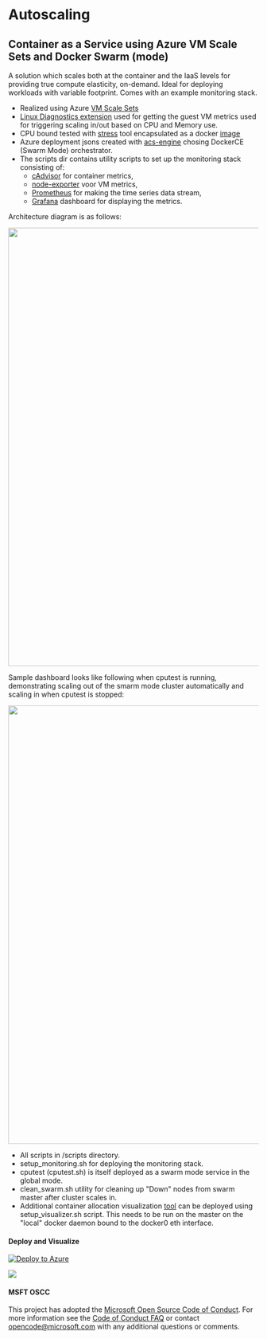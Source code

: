 # Autoscaling
## Container as a Service using Azure VM Scale Sets and Docker Swarm (mode)

A solution which scales both at the container and the IaaS levels for providing true compute elasticity, on-demand. Ideal for deploying workloads with variable footprint. Comes with an example monitoring stack.

* Realized using Azure [VM Scale Sets](https://docs.microsoft.com/en-us/azure/virtual-machine-scale-sets/virtual-machine-scale-sets-overview)
* [Linux Diagnostics extension](https://docs.microsoft.com/en-us/azure/virtual-machines/virtual-machines-linux-classic-diagnostic-extension) used for getting the guest VM metrics used for triggering scaling in/out based on CPU and Memory use.
* CPU bound tested with [stress](http://people.seas.harvard.edu/~apw/stress/) tool encapsulated as a docker [image](https://hub.docker.com/r/petarmaric/docker.cpu-stress-test/)
* Azure deployment jsons created with [acs-engine](https://github.com/Azure/acs-engine) chosing DockerCE (Swarm Mode) orchestrator. 
* The scripts dir contains utility scripts to set up the monitoring stack consisting of:
  * [cAdvisor](https://github.com/google/cadvisor) for container metrics, 
  * [node-exporter](https://github.com/prometheus/node_exporter) voor VM metrics, 
  * [Prometheus](https://prometheus.io) for making the time series data stream,
  * [Grafana](http://grafana.org/) dashboard for displaying the metrics.

Architecture diagram is as follows:

<img width="880" src="https://github.com/kbhattmsft/autoscaling/raw/master/images/prometheus-on-docker.png">


Sample dashboard looks like following when cputest is running, demonstrating scaling out of the smarm mode cluster automatically and scaling in when cputest is stopped:

<img width="880" src="https://github.com/kbhattmsft/autoscaling/raw/master/images/autoscale_CPU.PNG">  

* All scripts in /scripts directory.
* setup_monitoring.sh for deploying the monitoring stack.
* cputest (cputest.sh) is itself deployed as a swarm mode service in the global mode.
* clean_swarm.sh utility for cleaning up "Down" nodes from swarm master after cluster scales in.
* Additional container allocation visualization [tool](https://github.com/ManoMarks/docker-swarm-visualizer) can be deployed using setup_visualizer.sh script. This needs to be run on the master on the "local" docker daemon bound to the docker0 eth interface.

#### Deploy and Visualize
<a href="https://portal.azure.com/#create/Microsoft.Template/uri/https%3A%2F%2Fraw.githubusercontent.com%2Fkbhattmsft%2Fautoscaling%2Fmaster%2Fazuredeploy.json" target="_blank"><img alt="Deploy to Azure" src="http://azuredeploy.net/deploybutton.png" /></a>

<a href="http://armviz.io/#/?load=https%3A%2F%2Fraw.githubusercontent.com%2Fkbhattmsft%2Fautoscaling%2Fmaster%2Fazuredeploy.json" target="_blank">  <img src="http://armviz.io/visualizebutton.png" /> </a> 

#### MSFT OSCC
This project has adopted the [Microsoft Open Source Code of Conduct](https://opensource.microsoft.com/codeofconduct/).
For more information see the [Code of Conduct FAQ](https://opensource.microsoft.com/codeofconduct/faq/) or contact [opencode@microsoft.com](mailto:opencode@microsoft.com) with any additional questions or comments.
